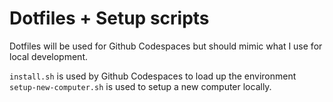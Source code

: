 # Dotfiles + Setup scripts

Dotfiles will be used for Github Codespaces but should mimic what I use for local development.

`install.sh` is used by Github Codespaces to load up the environment
`setup-new-computer.sh` is used to setup a new computer locally.